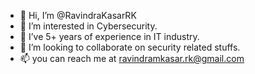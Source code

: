 - 👋 Hi, I’m @RavindraKasarRK
- 👀 I’m interested in Cybersecurity.
- 🌱 I’ve 5+ years of experience in IT industry.
- 💞️ I’m looking to collaborate on security related stuffs.
- 📫 you can reach me at ravindramkasar.rk@gmail.com

<!---
RavindraKasarRK/RavindraKasarRK is a ✨ special ✨ repository because its `README.md` (this file) appears on your GitHub profile.
You can click the Preview link to take a look at your changes.
--->

